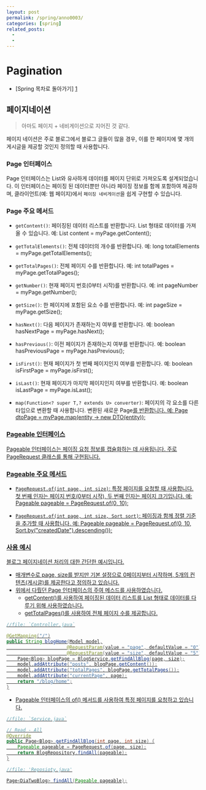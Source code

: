 ```yaml
---
layout: post
permalink: /spring/anno0003/
categories: [spring]
related_posts:
  -
  - 
---
```


# Pagination


- [Spring 목차로 돌아가기] [1]

[1]: https://aminsc.github.io/spring/


## 페이지네이션
> 아마도 페이지 + 네비게이션으로 지어진 것 같다.

페이지 네이션은 주로 블로그에서 블로그 글들이 많을 경우, 이를 한 페이지에 몇 개의 게시글을 제공할 것인지 정의할 때 사용합니다.

### Page 인터페이스
Page<T> 인터페이스는 List<T>와 유사하게 데이터를 페이지 단위로 가져오도록 설계되었습니다. 
이 인터페이스는 페이징 된 데이터뿐만 아니라 페이징 정보를 함께 포함하여 제공하며, 
클라이언트(예: 웹 페이지)에서 `페이징 네비게이션`을 쉽게 구현할 수 있습니다.

### Page 주요 메서드

- `getContent()`:
페이징된 데이터 리스트를 반환합니다. List<T> 형태로 데이터를 가져올 수 있습니다.
예: List<MyEntity> content = myPage.getContent();


- `getTotalElements()`:
전체 데이터의 개수를 반환합니다.
예: long totalElements = myPage.getTotalElements();


- `getTotalPages()`:
전체 페이지 수를 반환합니다.
예: int totalPages = myPage.getTotalPages();


- `getNumber()`:
현재 페이지 번호(0부터 시작)를 반환합니다.
예: int pageNumber = myPage.getNumber();


- `getSize()`:
한 페이지에 포함된 요소 수를 반환합니다.
예: int pageSize = myPage.getSize();


- `hasNext()`:
다음 페이지가 존재하는지 여부를 반환합니다.
예: boolean hasNextPage = myPage.hasNext();


- `hasPrevious()`:
이전 페이지가 존재하는지 여부를 반환합니다.
예: boolean hasPreviousPage = myPage.hasPrevious();


- `isFirst()`:
현재 페이지가 첫 번째 페이지인지 여부를 반환합니다.
예: boolean isFirstPage = myPage.isFirst();


- `isLast()`:
현재 페이지가 마지막 페이지인지 여부를 반환합니다.
예: boolean isLastPage = myPage.isLast();


- `map(Function<? super T,? extends U> converter)`:
페이지의 각 요소를 다른 타입으로 변환할 때 사용합니다. 변환된 새로운 Page<U>를 반환합니다.
예: Page<DTO> dtoPage = myPage.map(entity -> new DTO(entity));

### Pageable 인터페이스
Pageable 인터페이스는 페이징 요청 정보를 캡슐화하는 데 사용됩니다. 
주로 PageRequest 클래스를 통해 구현됩니다.


### Pageable 주요 메서드
- `PageRequest.of(int page, int size)`:
특정 페이지를 요청할 때 사용합니다. 첫 번째 인자는 페이지 번호(0부터 시작), 두 번째 인자는 페이지 크기입니다.
예: Pageable pageable = PageRequest.of(0, 10);


- `PageRequest.of(int page, int size, Sort sort)`:
페이징과 함께 정렬 기준을 추가할 때 사용합니다.
예: Pageable pageable = PageRequest.of(0, 10, Sort.by("createdDate").descending());


### 사용 예시
블로그 페이지네이션 처리의 대한 간단한 예시입니다.

- 매개변수로 page, size를 받지만 기본 설정으로 0페이지부터 시작하며, 5개의 컨텐츠(게시글)를 제공한다고 정의하고 있습니다.
- 위에서 다뤘던 Page 인터페이스의 주여 메스드를 사용하였습니다.
  - getContent()를 사용하여 페이징된 데이터 리스트를 List 형태로 데이터를 다루기 위해 사용하였습니다.
  - getTotalPages()를 사용하여 전체 페이지 수를 제공합니다.
~~~java
//file: `Controller.java`

@GetMapping("/")
public String blogHome(Model model,
                      @RequestParam(value = "page", defaultValue = "0") int page,
                      @RequestParam(value = "size", defaultValue = "5") int size) {
    Page<Blog> blogPage = BlogService.getFindAllBlog(page, size);
    model.addAttribute("posts", blogPage.getContent());
    model.addAttribute("totalPages", blogPage.getTotalPages());
    model.addAttribute("currentPage", page);
    return "/blog/home";
}
~~~

- Pageable 인터페이스의 of() 메서드를 사용하여 특정 페이지를 요청하고 있습니다.
~~~java
//file: `Service.java`

// Read - All
@Override
public Page<Blog> getFindAllBlog(int page, int size) {
    Pageable pageable = PageRequest.of(page, size);
    return BlogRepository.findAll(pageable);
}
~~~

~~~java
//file: 'Reposioty.java'

Page<DiaTwoBlog> findAll(Pageable pageable);
~~~
